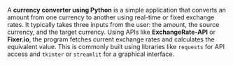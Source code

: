 A **currency converter using Python** is a simple application that converts an amount from one currency to another using real-time or fixed exchange rates. It typically takes three inputs from the user: the amount, the source currency, and the target currency. Using APIs like **ExchangeRate-API** or **Fixer.io**, the program fetches current exchange rates and calculates the equivalent value. This is commonly built using libraries like `requests` for API access and `tkinter` or `streamlit` for a graphical interface.
